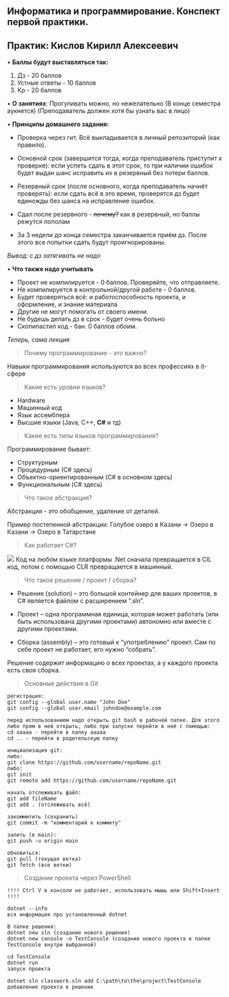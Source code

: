 ## **Информатика и программирование. Конспект первой практики.**

## Практик: Кислов Кирилл Алексеевич

• **Баллы будут выставляться так:**
 1. Дз - 20 баллов
 2. Устные ответы - 10 баллов
 3. Кр - 20 баллов
 
 • **О занятиях**:  Прогуливать можно, но нежелательно (В конце семестра аукнется) (Преподаватель должен хотя бы узнать вас в лицо)

• **Принципы домашнего задания:**
 - Проверка через гит. Всё выкладывается в личный репозиторий (как правило).

 - Основной срок (завершится тогда, когда преподаватель приступит к проверке): если успеть сдать в этот срок, то при наличии ошибок будет выдан шанс исправить их в резервный без потери баллов. 
 
 - Резервный срок (после основного, когда преподаватель начнёт проверять): если сдать всё в это время, проверятся дз будет единожды без шанса на исправление ошибок.

 - Сдал после резервного - ~~почему?~~ как в резервный, но баллы режутся пополам

 - За 3 недели до конца семестра заканчивается приём дз. После этого все попытки сдать будут проигнорированы.

*Вывод: с дз затягивать не надо*

• **Что также надо учитывать**

 - Проект не компилируется - 0 баллов. Проверяйте, что отправляете.
 - Не компилируется в контрольной/другой работе - 0 баллов.
 - Будет проверяться всё: и работоспособность проекта, и оформление, и знание материала
 - Другие не могут помогать от своего имени.
 - Не будешь делать дз в срок - будет очень больно
 - Скопипастил код - бан. 0 баллов обоим.

*Теперь, сама лекция*

> Почему программирование - это важно?

Навыки программирования используются во всех профессиях в it-сфере

> Какие есть уровни языков?

 - Hardware
 - Машинный код
 - Язык ассемблера
 - Высшие языки (Java, C++, **C#** и тд)

> Какие есть типы языков программирования?

Программирование бывает:
 - Структурным
 - Процедурным (С# здесь)
 - Объектно-ориентированным (C# в основном здесь)
 - Функциональным (C# здесь)

> Что такое абстракция?

Абстракция - это обобщение, удаление от деталей.

Пример постепенной абстракции:
Голубое озеро в Казани -> Озеро в Казани -> Озеро в Татарстане

> Как работает C#?

![](https://lh7-rt.googleusercontent.com/slidesz/AGV_vUecDbuznlsNw2QAn8lhDW9cl8zxV_I3BCBb0nnI7D4_2m2aySwmfCxS8dLLBPn46Byzge5Ebxd0ep1pezizGWESfwUJf8PVwjo_W6xxpzY3nmlt_ZxQsR_CpYEGZHgZ6IgCHu_BO-wpHnmexYKY-tD3D7Kk-yqi=s2048?key=ioesny1-am-zBCTxlH-YhQ)
Код на любом языке платформы .Net сначала превращается в CIL код, потом с помощью CLR превращается в машинный.

> Что такое решение / проект / сборка?

-   Решение (solution) – это большой контейнер для ваших проектов, в C# является файлом с расширением “.sln”.

-   Проект – одна программная единица, которая может работать (или быть использована другими проектами) автономно или вместе с другими проектами.

-   Сборка (assembly) – это готовый к “употреблению” проект. Сам по себе проект не работает, его нужно “собрать”.

Решение содержит информацию о всех проектах, а у каждого проекта есть своя сборка.

> Основные действия в Git

    регистрация:
    git config --global user.name "John Doe"
    git config --global user.email johndoe@example.com

	перед использованием надо открыть git bash в рабочей папке. Для этого либо прям в ней открыть, либо при запуске перейти в неё с помощью:
	cd aaaaa - перейти в папку aaaaa
	cd .. - перейти в родительскую папку
	
	инициализация git: 
	либо:
	git clone https://github.com/username/repoName.git
	либо:
	git init
	git remote add https://github.com/username/repoName.git

	начать отслеживать файл:
	git add fileName
	git add . (отслеживать всё)
	
	закоммитить (сохранить)
	git commit -m "комментарий к коммиту"

	залить (в main):
	git push -u origin main

	обновиться:
	git pull (текущая ветка)
	git fetch (все ветки)

> Создание проекта через PowerShell

    !!!! Ctrl V в консоли не работает, использовать мышь или Shift+Insert !!!!
    
    dotnet --info
    вся информация про установленный dotnet 
    
    В папке решения:
    dotnet new sln (создание нового решения)
    dotnet new console -o TestConsole (создание нового проекта в папке TestConsole внутри выбранной)

	cd TestConsole
	dotnet run
	запуск проекта

	dotnet sln classwork.sln add C:\path\to\the\project\TestConsole
	добавление проекта в решение


    

